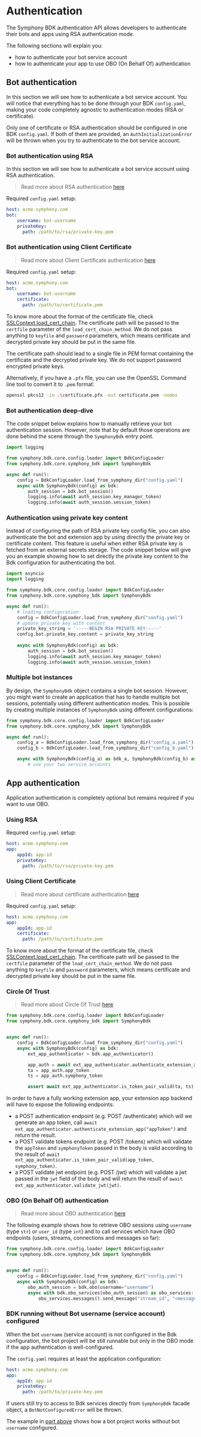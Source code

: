 # Authentication
The Symphony BDK authentication API allows developers to authenticate their bots and apps using RSA authentication mode.

The following sections will explain you:
- how to authenticate your bot service account
- how to authenticate your app to use OBO (On Behalf Of) authentication

## Bot authentication

In this section we will see how to authenticate a bot service account. You will notice that everything has to be done
through your BDK `config.yaml`, making your code completely agnostic to authentication modes (RSA or certificate).

Only one of certificate or RSA authentication should be configured in one BDK `config.yaml`. If both of them are
provided, an `AuthInitializationError` will be thrown when you try to authenticate to the bot service account.

### Bot authentication using RSA
In this section we will see how to authenticate a bot service account using RSA authentication.

> Read more about RSA authentication [here](https://docs.developers.symphony.com/building-bots-on-symphony/authentication/rsa-authentication)

Required `config.yaml` setup:
```yaml
host: acme.symphony.com
bot:
    username: bot-username
    privateKey:
      path: /path/to/rsa/private-key.pem
```

### Bot authentication using Client Certificate
> Read more about Client Certificate authentication [here](https://docs.developers.symphony.com/building-bots-on-symphony/authentication/certificate-authentication)

Required `config.yaml` setup:
```yaml
host: acme.symphony.com
bot:
    username: bot-username
    certificate:
      path: /path/to/certificate.pem
```
To know more about the format of the certificate file, check [SSLContext.load_cert_chain](https://docs.python.org/3/library/ssl.html#ssl.SSLContext.load_cert_chain).
The certificate path will be passed to the `certfile` parameter of the `load_cert_chain_method`. We do not pass anything
to `keyfile` and `password` parameters, which means certificate and decrypted private key should be put in the same file.

The certificate path should lead to a single file in PEM format containing the certificate and the decrypted private key. 
We do not support password encrypted private keys.

Alternatively, if you have a `.pfx` file, you can use the OpenSSL Command line tool to convert it to `.pem` format:
```bash
openssl pkcs12 -in .\certificate.pfx -out certificate.pem -nodes
```


### Bot authentication deep-dive
The code snippet below explains how to manually retrieve your bot authentication session. However, note that by default
those operations are done behind the scene through the `SymphonyBdk` entry point.

```python
import logging

from symphony.bdk.core.config.loader import BdkConfigLoader
from symphony.bdk.core.symphony_bdk import SymphonyBdk

async def run():
    config = BdkConfigLoader.load_from_symphony_dir("config.yaml")
    async with SymphonyBdk(config) as bdk:
        auth_session = bdk.bot_session()
        logging.info(await auth_session.key_manager_token)
        logging.info(await auth_session.session_token)
```

### Authentication using private key content
Instead of configuring the path of RSA private key config file, you can also authenticate the bot 
and extension app by using directly the private key or certificate content. This feature is useful when either 
RSA private key is fetched from an external secrets storage. The code snippet below will give you 
an example showing how to set directly the private key content to the Bdk configuration for authenticating the bot.
````python
import asyncio
import logging

from symphony.bdk.core.config.loader import BdkConfigLoader
from symphony.bdk.core.symphony_bdk import SymphonyBdk

async def run():
    # loading configuration
    config = BdkConfigLoader.load_from_symphony_dir("config.yaml")
    # update private key with content
    private_key_string = '-----BEGIN RSA PRIVATE KEY-----'
    config.bot.private_key.content = private_key_string
                                      
    async with SymphonyBdk(config) as bdk:
        auth_session = bdk.bot_session()
        logging.info(await auth_session.key_manager_token)
        logging.info(await auth_session.session_token)
````

### Multiple bot instances
By design, the `SymphonyBdk` object contains a single bot session. However, you might want to create an application that
has to handle multiple bot sessions, potentially using different authentication modes. This is possible by creating
multiple instances of `SymphonyBdk` using different configurations:
```python
from symphony.bdk.core.config.loader import BdkConfigLoader
from symphony.bdk.core.symphony_bdk import SymphonyBdk

async def run():
    config_a = BdkConfigLoader.load_from_symphony_dir("config_a.yaml")
    config_b = BdkConfigLoader.load_from_symphony_dir("config_b.yaml")

    async with SymphonyBdk(config_a) as bdk_a, SymphonyBdk(config_b) as bdk_b:
        # use your two service accounts
```

## App authentication
Application authentication is completely optional but remains required if you want to use OBO.

### Using RSA
Required `config.yaml` setup:
```yaml
host: acme.symphony.com
app:
    appId: app-id
    privateKey:
      path: /path/to/rsa/private-key.pem
```

### Using Client Certificate
> Read more about certificate authentication [here](https://docs.developers.symphony.com/building-bots-on-symphony/authentication/certificate-authentication)

Required `config.yaml` setup: 
```yaml
host: acme.symphony.com
app:
    appId: app-id
    certificate:
      path: /path/to/certificate.pem
```

To know more about the format of the certificate file, check [SSLContext.load_cert_chain](https://docs.python.org/3/library/ssl.html#ssl.SSLContext.load_cert_chain).
The certificate path will be passed to the `certfile` parameter of the `load_cert_chain_method`. We do not pass anything
to `keyfile` and `password` parameters, which means certificate and decrypted private key should be put in the same file.

### Circle Of Trust
> Read more about Circle Of Trust
> [here](https://docs.developers.symphony.com/building-extension-applications-on-symphony/app-authentication/circle-of-trust-authentication)

```python
from symphony.bdk.core.config.loader import BdkConfigLoader
from symphony.bdk.core.symphony_bdk import SymphonyBdk


async def run():
    config = BdkConfigLoader.load_from_symphony_dir("config.yaml")
    async with SymphonyBdk(config) as bdk:
        ext_app_authenticator = bdk.app_authenticator()

        app_auth = await ext_app_authenticator.authenticate_extension_app("appToken")
        ta = app_auth.app_token
        ts = app_auth.symphony_token

        assert await ext_app_authenticator.is_token_pair_valid(ta, ts)
```

In order to have a fully working extension app, your extension app backend will have to expose the following endpoints:
* a POST authentication endpoint (e.g. POST /authenticate) which will we generate an app token, call
  `await ext_app_authenticator.authenticate_extension_app("appToken")` and return the result.
* a POST validate tokens endpoint (e.g. POST /tokens) which will validate the `appToken` and `symphonyToken` passed in
  the body is valid according to the result of
  `await ext_app_authenticator.is_token_pair_valid(app_token, symphony_token)`.
* a POST validate jwt endpoint (e.g. POST /jwt) which will validate a jwt passed in the `jwt` field of the body and will
  return the result of `await ext_app_authenticator.validate_jwt(jwt)`.

### OBO (On Behalf Of) authentication
> Read more about OBO authentication [here](https://developers.symphony.com/symphony-developer/docs/obo-overview)

The following example shows how to retrieve OBO sessions using `username` (type `str`) or `user_id` (type `int`)
and to call services which have OBO endpoints (users, streams, connections and messages so far):

```python
from symphony.bdk.core.config.loader import BdkConfigLoader
from symphony.bdk.core.symphony_bdk import SymphonyBdk


async def run():
    config = BdkConfigLoader.load_from_symphony_dir("config.yaml")
    async with SymphonyBdk(config) as bdk:
        obo_auth_session = bdk.obo(username="username")
        async with bdk.obo_services(obo_auth_session) as obo_services:
            obo_services.messages().send_message("stream_id", "<messageML>Hello on behalf of user!</messageML>")
```

### BDK running without Bot username (service account) configured

When the bot `username` (service account) is not configured in the Bdk configuration, the bot project will be still
runnable but only in the OBO mode if the app authentication is well-configured.

The `config.yaml` requires at least the application configuration:

```yaml
host: acme.symphony.com
app:
    appId: app-id
    privateKey:
      path: /path/to/private-key.pem
```

If users still try to access to Bdk services directly from `SymphonyBdk` facade object, a `BotNotConfiguredError`
will be thrown.

The example in [part above](#obo-on-behalf-of-authentication) shows how a bot project works without bot `username`
configured.
